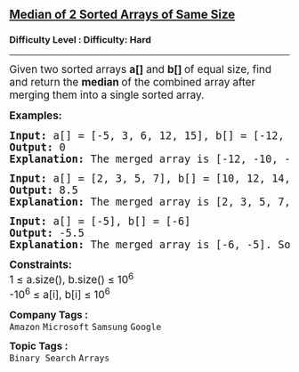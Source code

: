 <h2><a href="https://www.geeksforgeeks.org/problems/median-of-2-sorted-arrays-of-same-size/1?page=1&category=Arrays&sortBy=latest">Median of 2 Sorted Arrays of Same Size</a></h2><h3>Difficulty Level : Difficulty: Hard</h3><hr><div class="problems_problem_content__Xm_eO"><p><span style="font-size: 14pt;">Given two sorted arrays <strong>a[]</strong>&nbsp;and&nbsp;<strong>b[]&nbsp;</strong></span><span style="font-size: 18.6667px;">of equal size</span><span style="font-size: 14pt;">, find and return the&nbsp;</span><strong style="font-size: 14pt;">median&nbsp;</strong><span style="font-size: 14pt;">of the combined array after merging them into a single sorted array.</span></p>
<p><span style="font-size: 14pt;"><strong>Examples:</strong></span></p>
<pre><span style="font-size: 14pt;"><strong>Input: </strong>a[] = [-5, 3, 6, 12, 15], b[] = [-12, -10, -6, -3, 4]
<strong>Output: </strong>0<strong>
Explanation: </strong>The merged array is [-12, -10, -6, -5, -3, 3, 4, 6, 12, 15]. So the median of the merged array is (-3 + 3) / 2 = 0.</span></pre>
<pre><strong style="font-family: 'andale mono', monospace; font-size: 14pt;">Input: </strong><span style="font-family: 'andale mono', monospace; font-size: 14pt;">a[] = [2, 3, 5, 7], b[] = [10, 12, 14, 16]<br></span><span style="font-size: 14pt; font-family: 'andale mono', monospace;"><strong>Output: </strong>8.5<br><strong>Explanation: </strong>The merged array is [2, 3, 5, 7, 10, 12, 14, 16]. So the median of the merged array is (7 + 10) / 2 = 8.5.</span></pre>
<pre><span style="font-size: 14pt; font-family: 'andale mono', monospace;"><strong>Input: </strong>a[] = [-5], b[] = [-6]
<strong>Output: </strong>-5.5<br><strong>Explanation: </strong>The merged array is [-6, -5]. So the median of the merged array is (-6 + -5) / 2 = -5.5.<br></span></pre>
<p><span style="font-size: 14pt;"><strong>Constraints:&nbsp;</strong><br>1 ≤ a.size(), b.size() ≤ 10<sup>6<br></sup><span style="font-size: 18.6667px;">-10</span><sup>6</sup>&nbsp;≤ a[i], b[i] ≤ 10<sup>6</sup></span></p></div><p><span style=font-size:18px><strong>Company Tags : </strong><br><code>Amazon</code>&nbsp;<code>Microsoft</code>&nbsp;<code>Samsung</code>&nbsp;<code>Google</code>&nbsp;<br><p><span style=font-size:18px><strong>Topic Tags : </strong><br><code>Binary Search</code>&nbsp;<code>Arrays</code>&nbsp;